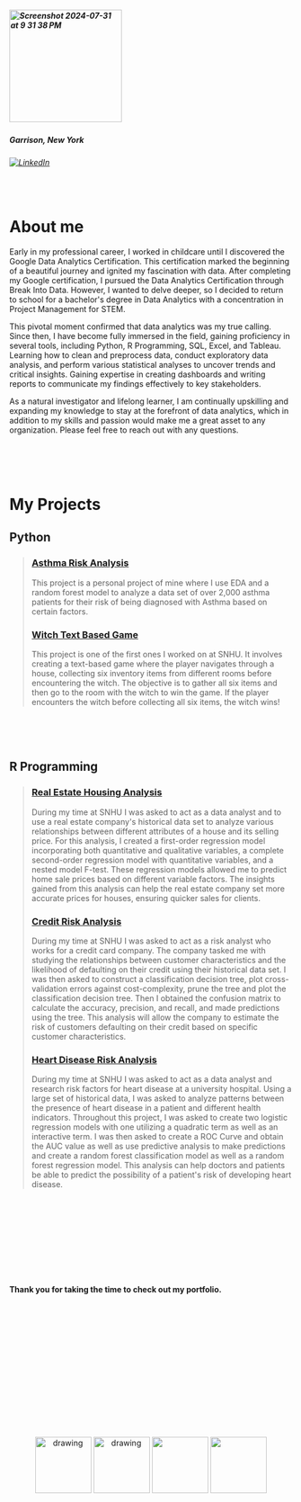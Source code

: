 ##### <img width="200" alt="Screenshot 2024-07-31 at 9 31 38 PM" src="https://github.com/user-attachments/assets/2aca681b-f275-4c67-b673-951efdd7a442">

##### Garrison, New York
###### [![LinkedIn](https://img.shields.io/badge/LinkedIn-0077B5?style=for-the-badge&logo=linkedin&logoColor=white)](https://www.linkedin.com/in/alexis-tolliver-8b7bb2233)


<br>


# About me

Early in my professional career, I worked in childcare until I discovered the Google Data Analytics Certification. This certification marked the beginning of a beautiful journey and ignited my fascination with data. After completing my Google certification, I pursued the Data Analytics Certification through Break Into Data. However, I wanted to delve deeper, so I decided to return to school for a bachelor's degree in Data Analytics with a concentration in Project Management for STEM.

This pivotal moment confirmed that data analytics was my true calling. Since then, I have become fully immersed in the field, gaining proficiency in several tools, including Python, R Programming, SQL, Excel, and Tableau. Learning how to clean and preprocess data, conduct exploratory data analysis, and perform various statistical analyses to uncover trends and critical insights. Gaining expertise in creating dashboards and writing reports to communicate my findings effectively to key stakeholders.

As a natural investigator and lifelong learner, I am continually upskilling and expanding my knowledge to stay at the forefront of data analytics, which in addition to my skills and passion would make me a great asset to any organization. Please feel free to reach out with any questions.
<br>
<br>
<br>
<br>
<br>
# My Projects


## Python
> ### [Asthma Risk Analysis](Project1/Asthma.md)
> This project is a personal project of mine where I use EDA and a random forest model to analyze a data set of over 2,000 asthma patients for their risk of being diagnosed with Asthma based on certain factors.
> ### [Witch Text Based Game](Project4/Witch.md)
> This project is one of the first ones I worked on at SNHU. It involves creating a text-based game where the player navigates through a house, collecting six inventory items from different rooms before encountering the witch. The objective is to gather all six items and then go to the room with the witch to win the game. If the player encounters the witch before collecting all six items, the witch wins!
<br>
<br>
<br>

## R Programming
> ### [Real Estate Housing Analysis](Project5/RealEstate.md)
> During my time at SNHU I was asked to act as a data analyst and to use a real estate company's historical data set to analyze various relationships between different attributes of a house and its selling price. For this analysis, I created a first-order regression model incorporating both quantitative and qualitative variables, a complete second-order regression model with quantitative variables, and a nested model F-test. These regression models allowed me to predict home sale prices based on different variable factors. The insights gained from this analysis can help the real estate company set more accurate prices for houses, ensuring quicker sales for clients.
>
>
> ### [Credit Risk Analysis](Project2/CreditRisk.md)
> During my time at SNHU I was asked to act as a risk analyst who works for a credit card company. The company tasked me with studying the relationships between customer characteristics and the likelihood of defaulting on their credit using their historical data set. I was then asked to construct a classification decision tree, plot cross-validation errors against cost-complexity, prune the tree and plot the classification decision tree. Then I obtained the confusion matrix to calculate the accuracy, precision, and recall, and made predictions using the tree. This analysis will allow the company to estimate the risk of customers defaulting on their credit based on specific customer characteristics.
>
>
> ### [Heart Disease Risk Analysis](Project3/HeartDisease.md)
> During my time at SNHU I was asked to act as a data analyst and research risk factors for heart disease at a university hospital. Using a large set of historical data, I was asked to analyze patterns between the presence of heart disease in a patient and different health indicators. Throughout this project, I was asked to create two logistic regression models with one utilizing a quadratic term as well as an interactive term. I was then asked to create a ROC Curve and obtain the AUC value as well as use predictive analysis to make predictions and create a random forest classification model as well as a random forest regression model. This analysis can help doctors and patients be able to predict the possibility of a patient's risk of developing heart disease.

<br>
<br>


<br>
<br>
<br>
<br>
<br>
<br>

#### Thank you for taking the time to check out my portfolio.
<br>
<br>
<br>
<br>
<br>
<br>
<br>
<br>
<br>
<br>
<br>
<br>
<br>
<p align="center"> <img src="https://i.giphy.com/media/v1.Y2lkPTc5MGI3NjExenpsbWp2bzY0bXNlbnF2ZTF3ZGkwc25tanZ1b2czMHMyNjcwYjdleCZlcD12MV9pbnRlcm5hbF9naWZfYnlfaWQmY3Q9cw/2aIRxJ8YitX04Am4kO/giphy.gif" alt="drawing" width="100"/>
  <img src="https://i.giphy.com/media/v1.Y2lkPTc5MGI3NjExeG1ycGRwODU0cjNoaHhldDJwaGN6aXNzbnRkMHIzODlxNXhkMmN6eiZlcD12MV9pbnRlcm5hbF9naWZfYnlfaWQmY3Q9cw/QuDgW7dXQfCZiWVXD4/giphy.gif" alt="drawing" width="100"/>
  <img src="https://i.giphy.com/media/v1.Y2lkPTc5MGI3NjExczlvM2tuOW44dXh1Z3dtMTd1am5kZ2l2aDJnMWdzcGZ6OTFkcHd3eCZlcD12MV9pbnRlcm5hbF9naWZfYnlfaWQmY3Q9cw/T1OtT3rmtNRTn3xLxB/giphy.gif" width="100"/>
  <img src="https://i.giphy.com/media/v1.Y2lkPTc5MGI3NjExdW5kcDdzbWwxaWZpcno0dHk5dGg5NHdjbXAzYmJtaWV0Y2hueXN0bCZlcD12MV9pbnRlcm5hbF9naWZfYnlfaWQmY3Q9cw/S8TzUKzRPjepzJx37U/giphy.gif" width="100"/>
</p>
